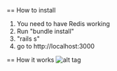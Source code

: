 == How to install
1. You need to have Redis working 
2. Run "bundle install"
4. "rails s"
3. go to http://localhost:3000


== How it works
![alt tag](https://f.cloud.github.com/assets/4265225/1708628/d9301df4-6111-11e3-95e1-b58646d12a97.png)